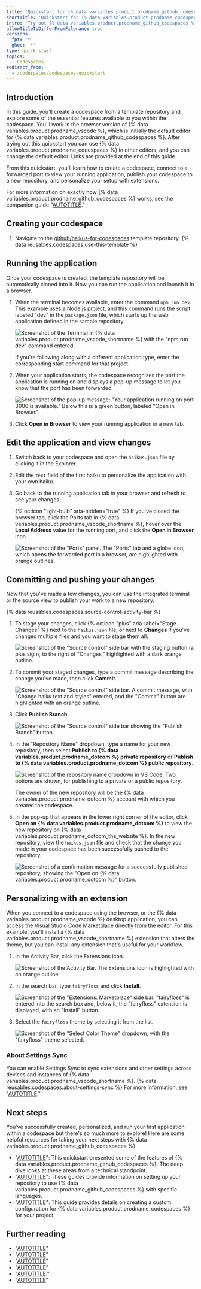 ```yaml
---
title: 'Quickstart for {% data variables.product.prodname_github_codespaces %}'
shortTitle: 'Quickstart for {% data variables.product.prodname_codespaces %}'
intro: 'Try out {% data variables.product.prodname_github_codespaces %} in 5 minutes.'
allowTitleToDifferFromFilename: true
versions:
  fpt: '*'
  ghec: '*'
type: quick_start
topics:
  - Codespaces
redirect_from:
  - /codespaces/codespaces-quickstart
---
```


## Introduction

In this guide, you'll create a codespace from a template repository and explore some of the essential features available to you within the codespace. You'll work in the browser version of {% data variables.product.prodname_vscode %}, which is initially the default editor for {% data variables.product.prodname_github_codespaces %}. After trying out this quickstart you can use {% data variables.product.prodname_codespaces %} in other editors, and you can change the default editor. Links are provided at the end of this guide.

From this quickstart, you'll learn how to create a codespace, connect to a forwarded port to view your running application, publish your codespace to a new repository, and personalize your setup with extensions.

For more information on exactly how {% data variables.product.prodname_github_codespaces %} works, see the companion guide "[AUTOTITLE](/codespaces/getting-started/deep-dive)."

## Creating your codespace

1. Navigate to the [github/haikus-for-codespaces](https://github.com/github/haikus-for-codespaces) template repository.
{% data reusables.codespaces.use-this-template %}

## Running the application

Once your codespace is created, the template repository will be automatically cloned into it. Now you can run the application and launch it in a browser.

1. When the terminal becomes available, enter the command `npm run dev`. This example uses a Node.js project, and this command runs the script labeled "dev" in the `package.json` file, which starts up the web application defined in the sample repository.

   ![Screenshot of the Terminal in {% data variables.product.prodname_vscode_shortname %} with the "npm run dev" command entered.](/assets/images/help/codespaces/codespaces-npm-run-dev.png)

   If you're following along with a different application type, enter the corresponding start command for that project.

1. When your application starts, the codespace recognizes the port the application is running on and displays a pop-up message to let you know that the port has been forwarded.

   ![Screenshot of the pop-up message: "Your application running on port 3000 is available." Below this is a green button, labeled "Open in Browser."](/assets/images/help/codespaces/quickstart-port-toast.png)

1. Click **Open in Browser** to view your running application in a new tab.

## Edit the application and view changes

1. Switch back to your codespace and open the `haikus.json` file by clicking it in the Explorer.

1. Edit the `text` field of the first haiku to personalize the application with your own haiku.

1. Go back to the running application tab in your browser and refresh to see your changes.

   {% octicon "light-bulb" aria-hidden="true" %} If you've closed the browser tab, click the Ports tab in {% data variables.product.prodname_vscode_shortname %}, hover over the **Local Address** value for the running port, and click the **Open in Browser** icon.

   ![Screenshot of the "Ports" panel. The "Ports" tab and a globe icon, which opens the forwarded port in a browser, are highlighted with orange outlines.](/assets/images/help/codespaces/quickstart-forward-port.png)

## Committing and pushing your changes

Now that you've made a few changes, you can use the integrated terminal or the source view to publish your work to a new repository.

{% data reusables.codespaces.source-control-activity-bar %}
1. To stage your changes, click {% octicon "plus" aria-label="Stage Changes" %} next to the `haikus.json` file, or next to **Changes** if you've changed multiple files and you want to stage them all.

   ![Screenshot of the "Source control" side bar with the staging button (a plus sign), to the right of "Changes," highlighted with a dark orange outline.](/assets/images/help/codespaces/codespaces-commit-stage.png)

1. To commit your staged changes, type a commit message describing the change you've made, then click **Commit**.

   ![Screenshot of the "Source control" side bar. A commit message, with "Change haiku text and styles" entered, and the "Commit" button are highlighted with an orange outline.](/assets/images/help/codespaces/vscode-commit-button.png)

1. Click **Publish Branch**.

   ![Screenshot of the "Source control" side bar showing the "Publish Branch" button.](/assets/images/help/codespaces/vscode-publish-branch-button.png)

1. In the "Repository Name" dropdown, type a name for your new repository, then select **Publish to {% data variables.product.prodname_dotcom %}  private repository** or **Publish to {% data variables.product.prodname_dotcom %}  public repository**.

   ![Screenshot of the repository name dropdown in VS Code. Two options are shown, for publishing to a private or a public repository.](/assets/images/help/codespaces/choose-new-repository.png)

   The owner of the new repository will be the {% data variables.product.prodname_dotcom %} account with which you created the codespace.
1. In the pop-up that appears in the lower right corner of the editor, click **Open on {% data variables.product.prodname_dotcom %}** to view the new repository on {% data variables.product.prodname_dotcom_the_website %}. In the new repository, view the `haikus.json` file and check that the change you made in your codespace has been successfully pushed to the repository.

   ![Screenshot of a confirmation message for a successfully published repository, showing the "Open on {% data variables.product.prodname_dotcom %}" button.](/assets/images/help/codespaces/open-on-github.png)

## Personalizing with an extension

When you connect to a codespace using the browser, or the {% data variables.product.prodname_vscode %} desktop application, you can access the Visual Studio Code Marketplace directly from the editor. For this example, you'll install a {% data variables.product.prodname_vscode_shortname %} extension that alters the theme, but you can install any extension that's useful for your workflow.

1. In the Activity Bar, click the Extensions icon.

   ![Screenshot of the Activity Bar. The Extensions icon is highlighted with an orange outline.](/assets/images/help/codespaces/extensions-activity-bar-icon.png)

1. In the search bar, type `fairyfloss` and click **Install**.

   ![Screenshot of the "Extensions: Marketplace" side bar. "fairyfloss" is entered into the search box and, below it, the "fairyfloss" extension is displayed, with an "Install" button.](/assets/images/help/codespaces/add-extension.png)

1. Select the `fairyfloss` theme by selecting it from the list.

   ![Screenshot of the "Select Color Theme" dropdown, with the "fairyfloss" theme selected.](/assets/images/help/codespaces/fairyfloss.png)

### About Settings Sync

You can enable Settings Sync to sync extensions and other settings across devices and instances of {% data variables.product.prodname_vscode_shortname %}. {% data reusables.codespaces.about-settings-sync %} For more information, see "[AUTOTITLE](/codespaces/customizing-your-codespace/personalizing-github-codespaces-for-your-account#settings-sync)."

## Next steps

You've successfully created, personalized, and run your first application within a codespace but there's so much more to explore! Here are some helpful resources for taking your next steps with {% data variables.product.prodname_github_codespaces %}.

- "[AUTOTITLE](/codespaces/getting-started/deep-dive)": This quickstart presented some of the features of {% data variables.product.prodname_github_codespaces %}. The deep dive looks at these areas from a technical standpoint.
- "[AUTOTITLE](/codespaces/setting-up-your-project-for-codespaces/adding-a-dev-container-configuration)": These guides provide information on setting up your repository to use {% data variables.product.prodname_github_codespaces %} with specific languages.
- "[AUTOTITLE](/codespaces/setting-up-your-project-for-codespaces/adding-a-dev-container-configuration/introduction-to-dev-containers)": This guide provides details on creating a custom configuration for {% data variables.product.prodname_codespaces %} for your project.

## Further reading

- "[AUTOTITLE](/codespaces/managing-codespaces-for-your-organization/enabling-or-disabling-github-codespaces-for-your-organization)"
- "[AUTOTITLE](/codespaces/developing-in-codespaces/using-github-codespaces-in-visual-studio-code)"
- "[AUTOTITLE](/codespaces/developing-in-codespaces/using-github-codespaces-in-your-jetbrains-ide)"
- "[AUTOTITLE](/codespaces/developing-in-codespaces/using-github-codespaces-with-github-cli)"
- "[AUTOTITLE](/codespaces/customizing-your-codespace/setting-your-default-editor-for-github-codespaces)."
- "[AUTOTITLE](/codespaces/managing-codespaces-for-your-organization/managing-the-cost-of-github-codespaces-in-your-organization)"
